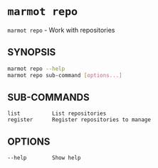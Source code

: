 # `marmot repo`

`marmot repo` - Work with repositories

## SYNOPSIS

```sh
marmot repo --help
marmot repo sub-command [options...]
```

## SUB-COMMANDS

```text
list          List repositories
register      Register repositories to manage
```

## OPTIONS

```text
--help        Show help
```

